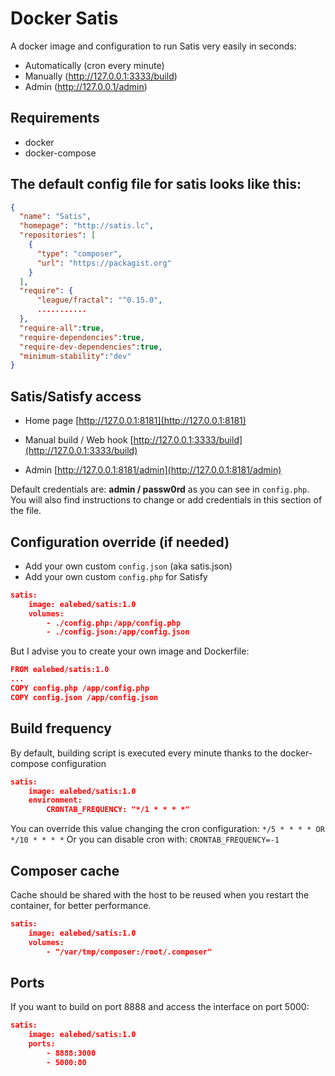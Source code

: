 # Docker Satis

A docker image and configuration to run Satis very easily in seconds:

* Automatically (cron every minute)
* Manually (http://127.0.0.1:3333/build)
* Admin (http://127.0.0.1/admin)

## Requirements
* docker
* docker-compose

## The default config file for satis looks like this:
```json
{
  "name": "Satis",
  "homepage": "http://satis.lc",
  "repositories": [
    {
      "type": "composer",
      "url": "https://packagist.org"
    }
  ],
  "require": {
      "league/fractal": "^0.15.0",
      ...........
  },
  "require-all":true,
  "require-dependencies":true,
  "require-dev-dependencies":true,
  "minimum-stability":"dev"
}
```

## Satis/Satisfy access
* Home page
[http://127.0.0.1:8181](http://127.0.0.1:8181)

* Manual build / Web hook 
[http://127.0.0.1:3333/build](http://127.0.0.1:3333/build)

* Admin 
[http://127.0.0.1:8181/admin](http://127.0.0.1:8181/admin)

Default credentials are: **admin / passw0rd** as you can see in `config.php`. 
You will also find instructions to change or add credentials in this section of the file.

## Configuration override (if needed)
* Add your own custom `config.json` (aka satis.json)
* Add your own custom `config.php` for Satisfy

```json
satis:
    image: ealebed/satis:1.0
    volumes:
        - ./config.php:/app/config.php
        - ./config.json:/app/config.json
```
But I advise you to create your own image and Dockerfile:
```json
FROM ealebed/satis:1.0
...
COPY config.php /app/config.php
COPY config.json /app/config.json
```

## Build frequency
By default, building script is executed every minute thanks to the docker-compose configuration
```json
satis:
    image: ealebed/satis:1.0
    environment:
        CRONTAB_FREQUENCY: "*/1 * * * *"
```
You can override this value changing the cron configuration: `*/5 * * * * OR */10 * * * *`
Or you can disable cron with: `CRONTAB_FREQUENCY=-1`

## Composer cache
Cache should be shared with the host to be reused when you restart the container, for better performance.
```json
satis:
    image: ealebed/satis:1.0
    volumes:
        - "/var/tmp/composer:/root/.composer"
```

## Ports
If you want to build on port 8888 and access the interface on port 5000:
```json
satis:
    image: ealebed/satis:1.0
    ports:
        - 8888:3000
        - 5000:80
```
